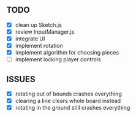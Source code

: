 ## TODO

-   [x] clean up Sketch.js
-   [x] review InputManager.js
-   [x] integrate UI
-   [x] implement rotation
-   [x] implement algorithm for choosing pieces
-   [ ] implement locking player controls

## ISSUES

-   [x] rotating out of bounds crashes everything
-   [x] clearing a line clears whole board instead
-   [x] rotating in the ground still crashes everything
